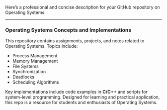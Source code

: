 Here’s a professional and concise description for your GitHub repository on Operating Systems:  

---

### Operating Systems Concepts and Implementations  
This repository contains assignments, projects, and notes related to Operating Systems. Topics include:  
- Process Management  
- Memory Management  
- File Systems  
- Synchronization  
- Deadlocks  
- Scheduling Algorithms  

Key implementations include code examples in **C/C++** and scripts for system-level programming. Designed for learning and practical application, this repo is a resource for students and enthusiasts of Operating Systems.  

